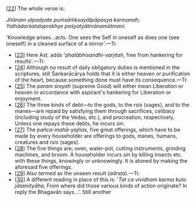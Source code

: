 [[22](#page--1-0)] The whole verse is:

*Jñānam utpadyate puṁsāṁksayātpāpasya karmanah; Yathādarśatalaprakhye paśyatyātmānamātmani.*

'Knowledge arises...acts. One sees the Self in oneself as does one (see oneself) in a cleaned surface of a mirror'.—Tr.

- [[23](#page--1-1)] Here Asṭ. adds '*phalābhisandhi-varjitah*, free from hankering for results'.—Tr.
- [[24](#page--1-2)] Although no result of daily obligatory duties is mentioned in the scriptures, still Śankarācārya holds that it is either heaven or purification of the heart, because something done must have its consequence.—Tr.
- [[25](#page--1-3)] The *param śreyah* (supreme Good) will either mean Liberation or heaven in accordance with aspirant's hankering for Liberation or enjoyment.
- [[26](#page--1-4)] The three kinds of debt—to the gods, to the *rsis* (sages), and to the manes—are repaid by satisfying them through sacrifices, celibacy (including study of the Vedas, etc.), and procreation, respectively. Unless one repays these debts, he incurs sin.
- [[27](#page--1-5)] The *pañca-mahā-yajñas*, five great offerings, which have to be made by every householder are offerings to gods, manes, humans, creatures and *rsis* (sages).
- [[28](#page--1-6)] The five things are; oven, water-pot, cutting instruments, grinding machines, and broom. A householder incurs sin by killing insects etc. with these things, knowingly or unknowingly. It is atoned by making the aforesaid five offerings.
- [[29](#page--1-7)] Also termed as the unseen result (*adrsṭa*).—Tr.
- [[30](#page--1-8)] A different reading in place of this is: '*Tat ca vividham karma kuto jātamityāha*, From where did those various kinds of action originate? In reply the Bhagavān says…'. Still another